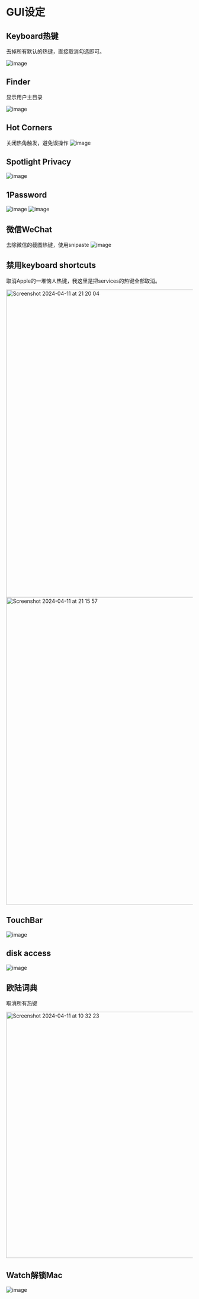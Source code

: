 # GUI设定

## Keyboard热键

去掉所有默认的热键，直接取消勾选即可。

![image](https://github.com/user-attachments/assets/6597aac6-ea74-4835-a8f0-2e24eeb5f0e4)


## Finder

显示用户主目录

![image](https://github.com/user-attachments/assets/f6084759-3fc8-41e3-8414-ce054e137071)



## Hot Corners
关闭热角触发，避免误操作
![image](https://github.com/user-attachments/assets/d85bacb8-08d6-4e55-a234-23dbbe475302)


## Spotlight Privacy
![image](https://user-images.githubusercontent.com/9245110/136816652-0b29f46f-f4d9-4cfb-a87a-7d33115d6645.png)


## 1Password
![image](https://github.com/alanhg/init-mac/assets/9245110/4fe55bb0-bbdc-4772-8743-3c3f0c25103d)
![image](https://github.com/alanhg/init-mac/assets/9245110/ea779a4d-24dc-4a09-8840-bf02edd90da6)


## 微信WeChat
去除微信的截图热键，使用snipaste
![image](https://github.com/user-attachments/assets/e1f9a5bd-36fc-49b3-8b3c-11fdb5ab1aa2)


## 禁用keyboard shortcuts
取消Apple的一堆恼人热键，我这里是把services的热键全部取消。

<img width="827" alt="Screenshot 2024-04-11 at 21 20 04" src="https://github.com/alanhg/init-mac/assets/9245110/2fe4f49e-efb5-41f5-9199-ae8e32b40fa1">

<img width="827" alt="Screenshot 2024-04-11 at 21 15 57" src="https://github.com/alanhg/init-mac/assets/9245110/2bc3e43b-e2e2-4bb8-a3ee-40d34c730cbd">


## TouchBar
![image](https://user-images.githubusercontent.com/9245110/143243028-4b237764-7cf5-4327-9a5f-46375a81c583.png)

## disk access
![image](https://user-images.githubusercontent.com/9245110/143265647-de01ac67-2282-4da0-a2f7-3e38fb35eb88.png)


## 欧陆词典

取消所有热键

<img width="662" alt="Screenshot 2024-04-11 at 10 32 23" src="https://github.com/alanhg/init-mac/assets/9245110/98f9122d-c48e-4e7b-9467-278ae3214b4d">

## Watch解锁Mac
![image](https://github.com/user-attachments/assets/1124a3aa-9680-4bbe-9f94-c144277486c7)

